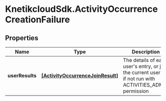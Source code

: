 # KnetikcloudSdk.ActivityOccurrenceCreationFailure

## Properties
Name | Type | Description | Notes
------------ | ------------- | ------------- | -------------
**userResults** | [**[ActivityOccurrenceJoinResult]**](ActivityOccurrenceJoinResult.md) | The details of each user&#39;s entry, or just the current user&#39;s if not run with ACTIVITIES_ADMIN permission | [optional] 



